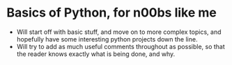 # Basics of Python, for n00bs like me

- Will start off with basic stuff, and move on to more complex topics,
and hopefully have some interesting python projects down the line.
- Will try to add as much useful comments throughout as possible, so that the
reader knows exactly what is being done, and why.

